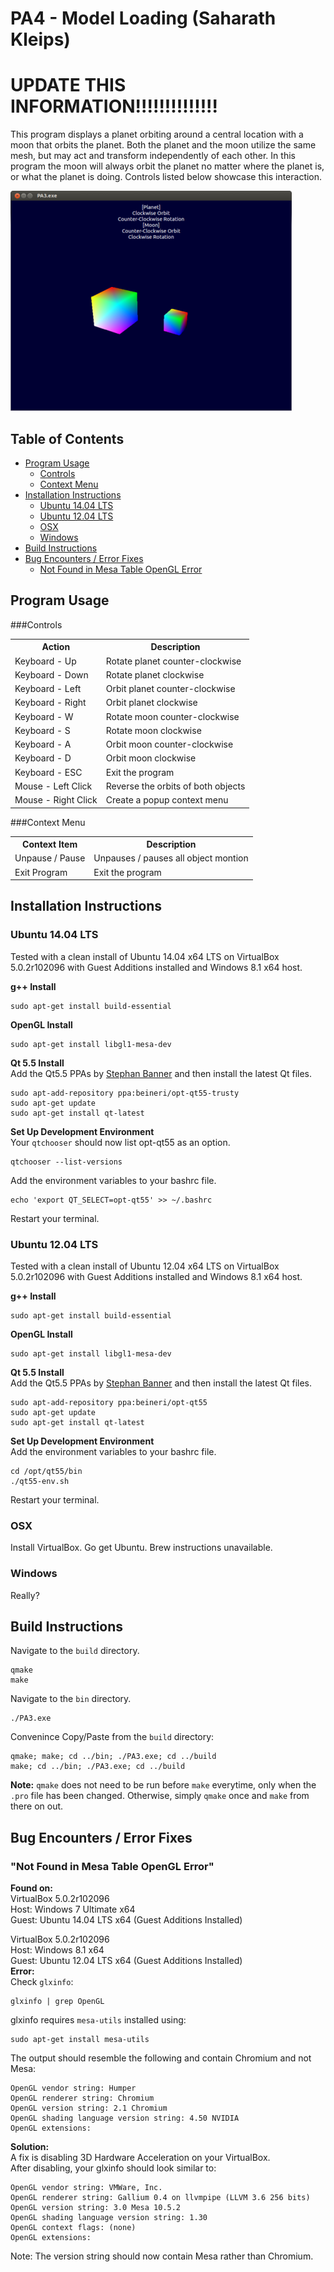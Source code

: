# PA4 - Model Loading (Saharath Kleips)
# UPDATE THIS INFORMATION!!!!!!!!!!!!!!
This program displays a planet orbiting around a central location with a moon that orbits the planet. Both the planet and the moon utilize the same mesh, but may act and transform independently of each other. In this program the moon will always orbit the planet no matter where the planet is, or what the planet is doing. Controls listed below showcase this interaction.

![](.screenshot.png "Screenshot")

## Table of Contents
+ [Program Usage](#program-usage)  
    - [Controls](#controls)  
    - [Context Menu](#context-menu)  
+ [Installation Instructions](#installation-instructions)  
    - [Ubuntu 14.04 LTS](#ubuntu-1404-lts)
    - [Ubuntu 12.04 LTS](#ubuntu-1204-lts)
    - [OSX](#osx)
    - [Windows](#windows)
+ [Build Instructions](#build-instructions)  
+ [Bug Encounters / Error Fixes](#bug-encounters--error-fixes)
    - [Not Found in Mesa Table OpenGL Error](#not-found-in-mesa-table-opengl-error)

## Program Usage
###Controls
<table>
    <tbody>
        <tr>
            <th>Action</th>
            <th>Description</th>
        </tr>
        <tr>
            <td>Keyboard - Up</td>
            <td>Rotate planet counter-clockwise</td>
        </tr>
        <tr>
            <td>Keyboard - Down</td>
            <td>Rotate planet clockwise</td>
        </tr>
        <tr>
            <td>Keyboard - Left</td>
            <td>Orbit planet counter-clockwise</td>
        </tr>
        <tr>
            <td>Keyboard - Right</td>
            <td>Orbit planet clockwise</td>
        </tr>
        <tr>
            <td>Keyboard - W</td>
            <td>Rotate moon counter-clockwise</td>
        </tr>
        <tr>
            <td>Keyboard - S</td>
            <td>Rotate moon clockwise</td>
        </tr>
        <tr>
            <td>Keyboard - A</td>
            <td>Orbit moon counter-clockwise</td>
        </tr>
        <tr>
            <td>Keyboard - D</td>
            <td>Orbit moon clockwise</td>
        </tr>
        <tr>
            <td>Keyboard - ESC</td>
            <td>Exit the program</td>
        </tr>
        <tr>
            <td>Mouse - Left Click</td>
            <td>Reverse the orbits of both objects</td>
        </tr>
        <tr>
            <td>Mouse - Right Click</td>
            <td>Create a popup context menu</td>
        </tr>
    </tbody>
</table>

###Context Menu
<table>
    <tbody>
        <tr>
            <th>Context Item</th>
            <th>Description</th>
        </tr>
            <td>Unpause / Pause</td>
            <td>Unpauses / pauses all object montion</td>
        <tr>
        </tr>
        <tr>
            <td>Exit Program</td>
            <td>Exit the program</td>
        </tr>
    </tbody>
</table>

## Installation Instructions
### Ubuntu 14.04 LTS
Tested with a clean install of Ubuntu 14.04 x64 LTS on VirtualBox 5.0.2r102096 with Guest Additions installed and Windows 8.1 x64 host.  

**g++ Install**
```
sudo apt-get install build-essential
```

**OpenGL Install**
```
sudo apt-get install libgl1-mesa-dev
```

**Qt 5.5 Install**  
Add the Qt5.5 PPAs by [Stephan Banner](https://launchpad.net/~beineri) and then install the latest Qt files.
```
sudo apt-add-repository ppa:beineri/opt-qt55-trusty
sudo apt-get update
sudo apt-get install qt-latest
```

**Set Up Development Environment**  
Your `qtchooser` should now list opt-qt55 as an option.
```
qtchooser --list-versions
```
Add the environment variables to your bashrc file.
```
echo 'export QT_SELECT=opt-qt55' >> ~/.bashrc
```
Restart your terminal.

### Ubuntu 12.04 LTS
Tested with a clean install of Ubuntu 12.04 x64 LTS on VirtualBox 5.0.2r102096 with Guest Additions installed and Windows 8.1 x64 host.  

**g++ Install**
```
sudo apt-get install build-essential
```

**OpenGL Install**
```
sudo apt-get install libgl1-mesa-dev
```

**Qt 5.5 Install**  
Add the Qt5.5 PPAs by [Stephan Banner](https://launchpad.net/~beineri) and then install the latest Qt files.
```
sudo apt-add-repository ppa:beineri/opt-qt55
sudo apt-get update
sudo apt-get install qt-latest
```

**Set Up Development Environment**  
Add the environment variables to your bashrc file.
```
cd /opt/qt55/bin
./qt55-env.sh
```
Restart your terminal.

### OSX

Install VirtualBox. Go get Ubuntu. Brew instructions unavailable.

### Windows

Really?

## Build Instructions
Navigate to the `build` directory.
```
qmake
make
```
Navigate to the `bin` directory.
```
./PA3.exe
```

Convenince Copy/Paste from the `build` directory:
```
qmake; make; cd ../bin; ./PA3.exe; cd ../build
make; cd ../bin; ./PA3.exe; cd ../build
```

**Note:** `qmake` does not need to be run before `make` everytime, only when the `.pro` file has been changed. Otherwise, simply `qmake` once and `make` from there on out.

## Bug Encounters / Error Fixes
### "Not Found in Mesa Table OpenGL Error"
**Found on:**  
VirtualBox 5.0.2r102096  
Host: Windows 7 Ultimate x64  
Guest: Ubuntu 14.04 LTS x64 (Guest Additions Installed)

VirtualBox 5.0.2r102096  
Host: Windows 8.1 x64  
Guest: Ubuntu 12.04 LTS x64 (Guest Additions Installed)  
**Error:**  
Check `glxinfo`:
```
glxinfo | grep OpenGL
```
glxinfo requires `mesa-utils` installed using:
```
sudo apt-get install mesa-utils
```
The output should resemble the following and contain Chromium and not Mesa:
```
OpenGL vendor string: Humper
OpenGL renderer string: Chromium
OpenGL version string: 2.1 Chromium
OpenGL shading language version string: 4.50 NVIDIA
OpenGL extensions:
```
**Solution:**  
A fix is disabling 3D Hardware Acceleration on your VirtualBox.  
After disabling, your glxinfo should look similar to:
```
OpenGL vendor string: VMWare, Inc.
OpenGL renderer string: Gallium 0.4 on llvmpipe (LLVM 3.6 256 bits)
OpenGL version string: 3.0 Mesa 10.5.2
OpenGL shading language version string: 1.30
OpenGL context flags: (none)
OpenGL extensions:
```
Note: The version string should now contain Mesa rather than Chromium.